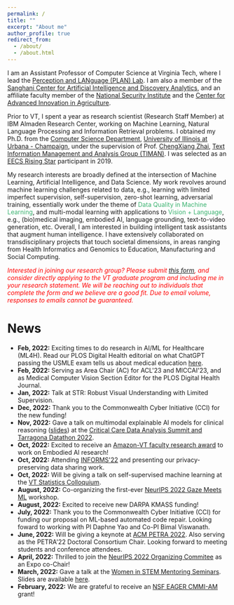 ```yaml
---
permalink: /
title: ""
excerpt: "About me"
author_profile: true
redirect_from: 
  - /about/
  - /about.html
---
```



I am an Assistant Professor of Computer Science at Virginia Tech, where I lead the [Perception and LANguage (PLAN) Lab](https://plan-lab.github.io/). I am also a member of the [Sanghani Center for Artificial Intelligence and Discovery Analytics](https://sanghani.cs.vt.edu/), and an affiliate faculty member of the [National Security Institute](https://nationalsecurity.vt.edu) and the [Center for Advanced Innovation in Agriculture](https://caia.cals.vt.edu/).

Prior to VT, I spent a year as research scientist (Research Staff Member) at IBM Almaden Research Center, working on Machine Learning, Natural Language Processing  and Information Retrieval problems. I obtained my Ph.D. from the [Computer Science Department](http://cs.illinois.edu), [University of Illinois at Urbana - Champaign](http://illinois.edu), under the supervision of Prof. [ChengXiang Zhai](http://czhai.cs.illinois.edu), [Text Information Management and Analysis Group (TIMAN)](http://sifaka.cs.uiuc.edu/ir). I was selected as an [EECS Rising Star](https://publish.illinois.edu/rising-stars/) participant in 2019.

My research interests are broadly defined at the intersection of Machine Learning, Artificial Intelligence, and Data Science. My work revolves around machine learning challenges related to data, e.g., learning with limited imperfect supervision, self-supervision, zero-shot learning, adversarial training, essentially work under the theme of <span style="color:MediumSeaGreen">Data Quality in Machine Learning</span>, and multi-modal learning with applications to <span style="color:MediumSeaGreen">Vision + Language</span>, e.g., (bio)medical imaging, embodied AI, language grounding, text-to-video generation, etc. Overall, I am interested in building intelligent task assistants that augment human intelligence. I have extensively collaborated on transdisciplinary projects that touch societal dimensions, in areas ranging from Health Informatics and Genomics to Education, Manufacturing and Social Computing. 

<span style="font-size:14px;color: red;">*Interested in joining our research group? Please submit [this form](https://forms.gle/sSktghq1tGTkx9XA7), and consider directly applying to the VT graduate program and including me in your research statement. We will be reaching out to individuals that complete the form and we believe are a good fit. Due to email volume, responses to emails cannot be guaranteed.*</span>


# News
- **Feb, 2022:** Exciting times to do research in AI/ML for Healthcare (ML4H). Read our PLOS Digital Health editorial on what ChatGPT passing the USMLE exam tells us about medical education [here](https://journals.plos.org/digitalhealth/article?id=10.1371/journal.pdig.0000205). 
- **Feb, 2022:** Serving as Area Chair (AC) for ACL'23 and MICCAI'23, and as Medical Computer Vision Section Editor for the PLOS Digital Health Journal.
- **Jan, 2022:** Talk at STR: Robust Visual Understanding with Limited Supervision.
- **Dec, 2022:** Thank you to the Commonwealth Cyber Initiative (CCI) for the new funding! 
- **Nov, 2022:** Gave a talk on multimodal explainable AI models for clinical reasoning ([slides](https://isminoula.github.io/files/CriticalCareDataAnalysisSummit2022.pdf)) at the [Critical Care Data Analysis Summit and Tarragona Datathon 2022](https://www.datathontarragona.com/summit.html).
- **Oct, 2022:** Excited to receive an [Amazon-VT faculty research award](https://www.amazon.science/latest-news/amazon-and-virginia-tech-announce-inaugural-fellowship-and-faculty-research-award-recipients) to work on Embodied AI research!
- **Oct, 2022:** Attending [INFORMS'22](https://meetings.informs.org/wordpress/indianapolis2022/) and presenting our privacy-preserving data sharing work.
- **Oct, 2022:** Will be giving a talk on self-supervised machine learning at the [VT Statistics Colloquium](https://www.stat.vt.edu/about/colloquium-schedule.html). 
- **August, 2022:** Co-organizing the first-ever [NeurIPS 2022 Gaze Meets ML](https://gaze-meets-ml.github.io/gaze_ml_2022/) workshop. 
- **August, 2022:** Excited to receive new DARPA KMASS funding!
- **July, 2022:** Thank you to the Commonwealth Cyber Initiative (CCI) for funding our proposal on ML-based automated code repair. Looking foward to working with PI Daphne Yao and Co-PI Bimal Viswanath.
- **June, 2022:** Will be giving a keynote at [ACM PETRA 2022](http://www.petrae.org/keynote.html). Also serving as the PETRA'22 Doctoral Consortium Chair. Looking forward to meeting students and conference attendees. 
- **April, 2022:** Thrilled to join the [NeurIPS 2022 Organizing Commitee](https://nips.cc/Conferences/2022/Committees) as an Expo co-Chair!
- **March, 2022:** Gave a talk at the [Women in STEM Mentoring Seminars](https://www.w-stem.org/home). Slides are available [here](https://www.w-stem.org/resources). 
- **February, 2022:** We are grateful to receive an [NSF EAGER CMMI-AM](https://www.nsf.gov/awardsearch/showAward?AWD_ID=2208864&HistoricalAwards=false) grant!

<!--
- **January, 2022:** TriGORank, a gene ontology enriched learning-to-rank model for trigenic fitness prediction tasks was published at the [IEEE BIBM'21 BiOK 2021](https://ieeexplore.ieee.org/abstract/document/9669503) workshop. Joint work with the Computer Science Department and the Carl R. Woese Institute for Genomic Biology at the University of Illinois at Urbana-Champaign.
- **January, 2022:** Recent [paper](https://onlinelibrary.wiley.com/doi/epdf/10.1111/mice.12812) on unsupervised novelty detection in structural health monitoring (SHM) accepted to the Computer-Aided Civil and Infrastructure Engineering (CACAIE) Journal. Joint work with the Department of Civil and Environmental Engineering at Virginia Tech and the Department of Civil Engineering at the KN Toosi University of Technology in Tehran, Iran.
- **October, 2021:** Chest ImaGenome Dataset for Clinical Reasoning is accepted to NeurIPS'21 Datasets and Benchmarks Track. Paper, dataset, and reviews are available at [OpenReview](https://openreview.net/forum?id=H-d5634yVi&noteId=zHHHvubn33m). Joint work with IBM Research, Rensselaer Polytechnic Institute, MIT Critical Data, Albert Einstein Healthcare Network and Harvard Medical School.
- **August, 2021:** My student's paper on truncated sparse bit-vector representations was accepted to [CIKM'21 Applied Track](https://dl.acm.org/doi/abs/10.1145/3459637.3481950) (joint work with [IBM Research](https://researcher.watson.ibm.com/researcher/view_group.php?id=9414)).
- **August, 2021:** Our work on HPV vaccine risk perceptions on social media was accepted to Journal of Medical Internet Research (in collaboration with the University of Illinois at Urbana-Champaign and the University of Illinois Chicago). [News Release](https://www.eurekalert.org/news-releases/931671) 
- **May, 2021:** AnaXNet paper accepted to [MICCAI'21](https://arxiv.org/abs/2105.09937) (Early accept top 13%, joint work with [IBM Research](https://researcher.watson.ibm.com/researcher/view_group.php?id=4384) and [RPI](https://airc.rpi.edu/)). 
- **April, 2021:** Paper accepted to [SIGIR'21](https://arxiv.org/abs/2105.06441) and workshop paper accepted to [PerInt@PETRA'21](https://dl.acm.org/doi/abs/10.1145/3453892.3461321). 
- **April, 2021:** Will be teaching [CS5604: Information Storage and Retrieval](https://isminoula.github.io/CS5604F21/) in Fall 2021. 
- **March, 2021:** Our multimodal Chest X-ray data was recently published in [Nature Scientific Data](https://www.nature.com/articles/s41597-021-00863-5), accompanied with a short [blog](https://researchdata.springernature.com/posts/creation-and-validation-of-a-chest-x-ray-dataset-with-eye-tracking-and-report-dictation-for-ai-development?channel_id=behind-the-paper) describing the work. We show that utilizing eye-gaze information can lead to improved performance and guide the model to produce more accurate activation maps.
- **December, 2020:** Will be teaching a new seminar course, [CS6604: Data Challenges in Machine Learning](https://isminoula.github.io/cs6604SP21/). 
 - **December, 2020:** Happy to be recognized as an [Outstanding Reviewer](https://www.aclweb.org/anthology/2020.emnlp-main.0.pdf?p=30) for EMNLP 2020.
- **November, 2020:** Will be joining the Computer Science Department at Virginia Tech as assistant professor.
- **November, 2019:** Defended my PhD thesis: Data Quality in the Deep Learning Era and joined IBM Research.
- **October, 2019:** Attending [ISWC 2019](https://iswc2019.semanticweb.org/) in Auckland, NZ (travel award)
- **August, 2019:** Selected to participate in the [EECS Rising Stars 2019](https://publish.illinois.edu/rising-stars/) workshop
- **July, 2019:** CS@UIUC Travel Grant to attend Grace Hopper Conference in Orlando, FL.
- **March, 2019:** Paper accepted to ICWSM 2019.
- **June, 2018:** Short paper accepted to ISWC 2018.
- **May, 2018:** Internship @ IBM Almaden Research Center, San Jose, CA.
- **March, 2018:** Paper accepted to ITiCSE 2018.
- **February, 2018:** Paper accepted to PAKDD 2018.
- **February, 2018:** Workshop paper accepted to HumL@WWW 2018.
- **December, 2017:** Presented poster on *Reward Augmentation in Text-based Deep Reinforcement Learning* @ WiML -->






